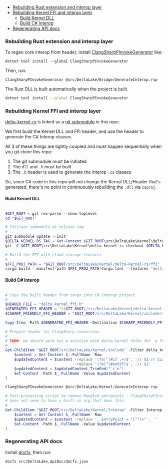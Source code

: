 - [Rebuilding Rust extension and interop layer](#rebuilding-rust-extension-and-interop-layer)
- [Rebuilding Kernel FFI and interop layer](#rebuilding-kernel-ffi-and-interop-layer)
  - [Build Kernel DLL](#build-kernel-dll)
  - [Build C# Interop](#build-c-interop)
- [Regenerating API docs](#regenerating-api-docs)

### Rebuilding Rust extension and interop layer

To regen core interop from header, install
[ClangSharpPInvokeGenerator](https://github.com/dotnet/ClangSharp#generating-bindings) like:

    dotnet tool install --global ClangSharpPInvokeGenerator

Then, run:

    ClangSharpPInvokeGenerator @src/DeltaLake/Bridge/GenerateInterop.rsp

The Rust DLL is built automatically when the project is built.

```bash
dotnet tool install --global ClangSharpPInvokeGenerator
```

### Rebuilding Kernel FFI and interop layer

[delta-kernel-rs](https://github.com/delta-incubator/delta-kernel-rs) is linked as a [git submodule](https://git-scm.com/book/en/v2/Git-Tools-Submodules) in this repo. 

We first build the Kernel DLL and FFI header, and use the header to generate the C# Interop classes.

All 3 of these things are tightly coupled and must happen sequentially when you git clone this repo:

1. The git submodule must be initiated
2. The `dll` and `.h` must be built
3. The `.h` header is used to generate the interop `.cs` classes

So, since C# code in this repo will not change the Kernal DLL/Header that's generated, there's no point in continuously rebuilding the `.dll` via `csproj`.

#### Build Kernel DLL

```powershell

$GIT_ROOT = git rev-parse --show-toplevel
cd "$GIT_ROOT"

# Initiate submodule at release tag
#
git submodule update --init
$DELTA_KERNEL_RS_TAG = Get-Content $GIT_ROOT\src\DeltaLake\Kernel\delta-kernel-rs.version.txt
git -C $GIT_ROOT\src\DeltaLake\Kernel\delta-kernel-rs checkout $DELTA_KERNEL_RS_TAG

# Build the FFI with cloud storage features
#
$FFI_PROJ_PATH = "$GIT_ROOT/src/DeltaLake/Kernel/delta-kernel-rs/ffi"
cargo build --manifest-path $FFI_PROJ_PATH/Cargo.toml --features "delta_kernel/cloud"

```

#### Build C# Interop

```powershell

# Copy the built header from cargo into C# Interop project
#
$HEADER_FILE = "delta_kernel_ffi.h"
$GENERATED_FFI_HEADER = "${GIT_ROOT}/src/DeltaLake/Kernel/delta-kernel-rs/target/ffi-headers/${HEADER_FILE}"
$CSHARP_FRIENDLY_FFI_HEADER = "$GIT_ROOT/src/DeltaLake/Kernel/include/${HEADER_FILE}"

Copy-Item -Path $GENERATED_FFI_HEADER -Destination $CSHARP_FRIENDLY_FFI_HEADER -Force

# Prepare header for ClangSharp conversion.
#
# TODO: we should work out a solution with delta-kernel folks for  a future release.
#
Get-ChildItem "$GIT_ROOT/src/DeltaLake/Kernel/include" -Filter delta_kernel_ffi.h -Recurse | ForEach-Object {
    $content = Get-Content $_.FullName -Raw
    $updatedContent = $content -replace '(?m)^(#if .+)$', '// $1 // CLangSharp does not support build time feature flags, meaning C# won`t have the class, so we comment them out' `
                               -replace '(?m)^(#endif)$', '// $1'
    $updatedContent = $updatedContent.TrimEnd("`r`n")
    Set-Content -Path $_.FullName -Value $updatedContent
}

ClangSharpPInvokeGenerator @src/DeltaLake/Kernel/GenerateInterop.rsp

# Post-processing script to remove Mangled entrpoints - ClangSharpPInvokeGenerator
# does not seem to have a built-in arg that does this.
#
Get-ChildItem "$GIT_ROOT/src/DeltaLake/Kernel/Interop" -Filter Interop.cs -Recurse | ForEach-Object {
    $content = Get-Content $_.FullName -Raw
    $updatedContent = $content -replace ', EntryPoint = "[^"]+"', ''
    Set-Content -Path $_.FullName -Value $updatedContent
}
```

### Regenerating API docs

Install [docfx](https://dotnet.github.io/docfx/), then run:

    docfx src/DeltaLake.ApiDoc/docfx.json
